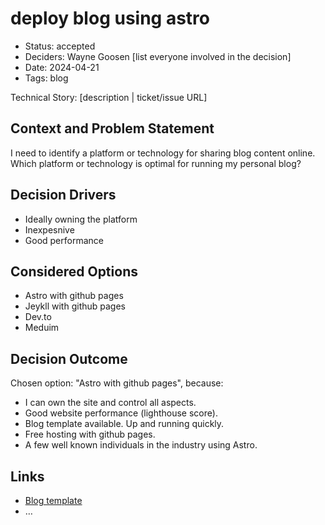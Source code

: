 # deploy blog using astro

- Status: accepted <!--[draft | proposed | rejected | accepted | deprecated | … | superseded by [xxx](yyyymmdd-xxx.md)]  optional -->
- Deciders: Wayne Goosen [list everyone involved in the decision] <!-- optional -->
- Date: 2024-04-21 <!-- [YYYY-MM-DD when the decision was last updated] optional. To customize the ordering without relying on Git creation dates and filenames -->
- Tags: blog <!-- [space and/or comma separated list of tags] optional -->

Technical Story: [description | ticket/issue URL] <!-- optional -->

## Context and Problem Statement

I need to identify a platform or technology for sharing blog content online. Which platform or technology is optimal for running my personal blog?

## Decision Drivers <!-- optional -->

- Ideally owning the platform
- Inexpesnive
- Good performance

## Considered Options

- Astro with github pages
- Jeykll with github pages
- Dev.to
- Meduim

## Decision Outcome

Chosen option: "Astro with github pages", because:
- I can own the site and control all aspects.
- Good website performance (lighthouse score).
- Blog template available. Up and running quickly.
- Free hosting with github pages.
- A few well known individuals in the industry using Astro.

## Links <!-- optional -->

- [Blog template](https://github.com/danielcgilibert/blog-template) <!-- example: Refined by [xxx](yyyymmdd-xxx.md) -->
- … <!-- numbers of links can vary -->
